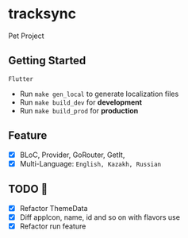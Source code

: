 # tracksync

Pet Project
## Getting Started

    Flutter 
- Run `make gen_local` to generate localization files
- Run `make build_dev` for **development**
- Run `make build_prod` for **production**

## Feature

- [x] BLoC, Provider, GoRouter, GetIt,
- [x] Multi-Language: `English, Kazakh, Russian`

## TODO 📝

- [x] Refactor ThemeData
- [x] Diff appIcon, name, id and so on with flavors use
- [x] Refactor run feature
